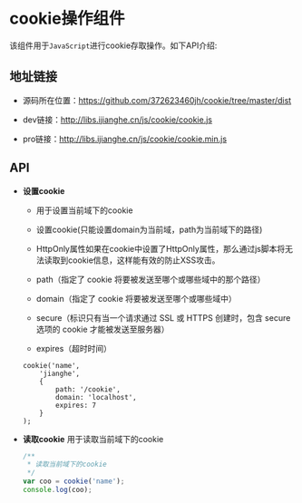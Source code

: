 # cookie操作组件

该组件用于`JavaScript`进行cookie存取操作。如下API介绍:

## 地址链接

- 源码所在位置：https://github.com/372623460jh/cookie/tree/master/dist

- dev链接：http://libs.ijianghe.cn/js/cookie/cookie.js

- pro链接：http://libs.ijianghe.cn/js/cookie/cookie.min.js

## API

- **设置cookie**

    * 用于设置当前域下的cookie   
    
    * 设置cookie(只能设置domain为当前域，path为当前域下的路径)
    
    * HttpOnly属性如果在cookie中设置了HttpOnly属性，那么通过js脚本将无法读取到cookie信息，这样能有效的防止XSS攻击。
   
    * path（指定了 cookie 将要被发送至哪个或哪些域中的那个路径）
    
    * domain（指定了 cookie 将要被发送至哪个或哪些域中）
    
    * secure（标识只有当一个请求通过 SSL 或 HTTPS 创建时，包含 secure 选项的 cookie 才能被发送至服务器）
   
    * expires（超时时间）
        
    ```javascript.
    cookie('name',
        'jianghe',
        {
            path: '/cookie',
            domain: 'localhost',
            expires: 7
        }
    );
    ```
    
- **读取cookie**
	用于读取当前域下的cookie
	
    ```javascript
    /**
     * 读取当前域下的cookie
     */
    var coo = cookie('name');
    console.log(coo);
    ```
